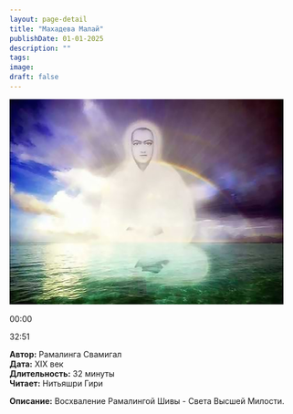 ```yaml
---
layout: page-detail
title: "Махадева Малай"
publishDate: 01-01-2025
description: ""
tags:
image:
draft: false
---
```


![](/upload/iblock/f53/f533b3379713837ab54b0b6c1be8dc64.jpg) 

00:00 

32:51 

**Автор:** Рамалинга Свамигал  
**Дата:** XIX век  
**Длительность:** 32 минуты  
**Читает:** Нитьяшри Гири

**Описание:** Восхваление Рамалингой Шивы - Света Высшей Милости.

  
